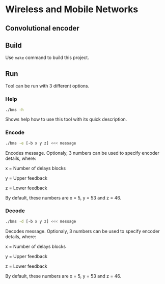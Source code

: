 # Wireless and Mobile Networks
## Convolutional encoder

## Build
Use `make` command to build this project.

## Run
Tool can be run with 3 different options.

### Help
```bash
./bms -h
```
Shows help how to use this tool with its quick description.

### Encode
```bash
./bms -e [-b x y z] <<< message
```
Encodes message. Optionaly, 3 numbers can be used to specify encoder details, where:

x = Number of delays blocks

y = Upper feedback

z = Lower feedback

By default, these numbers are x = 5, y = 53 and z = 46.

### Decode
```bash
./bms -d [-b x y z] <<< message
```
Decodes message. Optionaly, 3 numbers can be used to specify encoder details, where:

x = Number of delays blocks

y = Upper feedback

z = Lower feedback

By default, these numbers are x = 5, y = 53 and z = 46.
